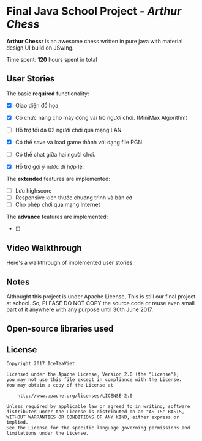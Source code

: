 # Final Java School Project - *Arthur Chess*

**Arthur Chessr** is an awesome chess written in pure java with material design UI build on JSwing.

Time spent: **120** hours spent in total

## User Stories

The basic **required** functionality:

* [x]  Giao diện đồ họa
* [x] Có chức năng cho máy đóng vai trò người chơi. (MiniMax Algorithm)
* [ ] Hỗ trợ tối đa 02 người chơi qua mạng LAN
* [x] Có thể save và load game thành với dạng file PGN.
* [ ] Có thể chat giữa hai người chơi.
* [x] Hỗ trợ gợi ý nước đi hợp lệ.


The **extended** features are implemented:

* [ ] Lưu highscore
* [ ] Responsive kích thước chương trình và bàn cờ
* [ ] Cho phép chơi qua mạng Internet

The **advance** features are implemented:

* [ ] 

## Video Walkthrough

Here's a walkthrough of implemented user stories:

## Notes

Althought this project is under Apache License, This is still our final project at school.
So, PLEASE DO NOT COPY the source code or reuse even small part of it anywhere with any purpose until 30th June 2017.


## Open-source libraries used


## License

    Copyright 2017 IceTeaViet

    Licensed under the Apache License, Version 2.0 (the "License");
    you may not use this file except in compliance with the License.
    You may obtain a copy of the License at

        http://www.apache.org/licenses/LICENSE-2.0

    Unless required by applicable law or agreed to in writing, software
    distributed under the License is distributed on an "AS IS" BASIS,
    WITHOUT WARRANTIES OR CONDITIONS OF ANY KIND, either express or implied.
    See the License for the specific language governing permissions and
    limitations under the License.
